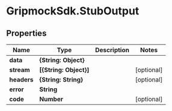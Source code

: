 # GripmockSdk.StubOutput

## Properties

Name | Type | Description | Notes
------------ | ------------- | ------------- | -------------
**data** | **{String: Object}** |  | 
**stream** | **[{String: Object}]** |  | [optional] 
**headers** | **{String: String}** |  | [optional] 
**error** | **String** |  | 
**code** | **Number** |  | [optional] 



